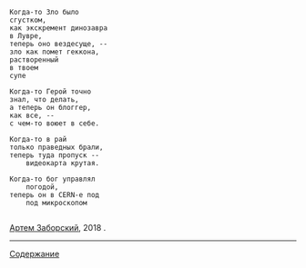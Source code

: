 ```
Когда-то Зло было 
сгустком, 
как экскремент динозавра 
в Лувре,  
теперь оно вездесуще, -- 
зло как помет геккона, 
растворенный 
в твоем 
супе 

Когда-то Герой точно 
знал, что делать, 
a теперь он блоггер, 
как все, -- 
с чем-то воюет в себе.

Когда-то в рай 
только праведных брали,  
теперь туда пропуск --
	видеокарта крутая.

Когда-то бог управлял
	погодой,
теперь он в CERN-е под
	под микроскопом
  
```


[Артем Заборский](http://www.zaborskiy.org/), 2018 .  

---
[Cодержание](http://text.zaborskiy.org/)


